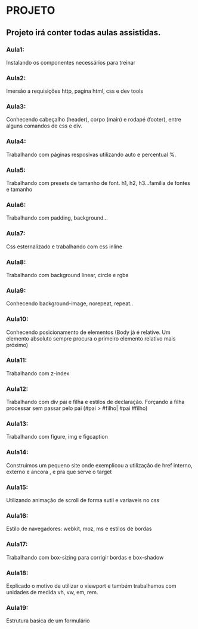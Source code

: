 # PROJETO 
## Projeto irá conter todas aulas assistidas.
### Aula1: 
Instalando os componentes necessários para treinar
### Aula2: 
Imersão a requisições http, pagina html, css e dev tools
### Aula3: 
Conhecendo cabeçalho (header), corpo (main) e rodapé (footer), entre alguns comandos de css e div.
### Aula4:
Trabalhando com páginas resposivas utilizando auto e percentual %.

### Aula5:
Trabalhando com presets de tamanho de font. h1, h2, h3...familia de fontes e tamanho

### Aula6:
Trabalhando com padding, background...

### Aula7:
Css esternalizado e trabalhando com css inline

### Aula8:
Trabalhando com background linear, circle e rgba

### Aula9:
Conhecendo background-image, norepeat, repeat..

### Aula10:
Conhecendo posicionamento de elementos (Body já é relative. Um elemento absoluto sempre procura o primeiro elemento relativo mais próximo)

### Aula11:
Trabalhando com z-index

### Aula12:
Trabalhando com div pai e filha e estilos de declaração. Forçando a filha processar sem passar pelo pai (#pai > #filho| #pai #filho)

### Aula13:
Trabalhando com figure, img e figcaption

### Aula14:
Construimos um pequeno site onde exemplicou a utilização de href interno, externo e ancora , e pra que serve o target

### Aula15:
Utilizando animação de scroll de forma sutil e variaveis no css

### Aula16:
Estilo de navegadores: webkit, moz,  ms e estilos de bordas

### Aula17:
Trabalhando com box-sizing para corrigir bordas e box-shadow

### Aula18:
Explicado o motivo de utilizar o viewport e também trabalhamos com unidades de medida vh, vw, em, rem.

### Aula19:
Estrutura basica de um formulário